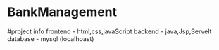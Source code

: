 # BankManagement 

#project info
frontend - html,css,javaScript
backend - java,Jsp,Servelt
database - mysql (localhoast)
